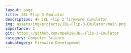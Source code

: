 ```yaml
---
layout: page
title: JBL-Flip-3-Emulator
description: 🔊 JBL Flip 3 firmware simulator
img: assets/img/projects/JBL-Flip-3-Emulator/main.png
importance: 1
git: https://github.com/mpek29/JBL-Flip-3-Emulator
category: Computer Science
subcategory: Firmware Development
---
```






